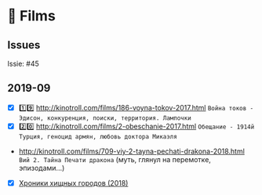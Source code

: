 # :cinema: Films

## Issues

Issie: #45

## 2019-09

- [x] :one::nine: http://kinotroll.com/films/186-voyna-tokov-2017.html `Война токов - Эдисон, конкуренция, поиски, территория. Лампочки`
- [x] :two::zero: http://kinotroll.com/films/2-obeschanie-2017.html `Обещание - 1914й Турция, геноцид армян, любовь доктора Микаэля`
- http://kinotroll.com/films/709-viy-2-tayna-pechati-drakona-2018.html `Вий 2. Тайна Печати дракона` (муть, глянул на перемотке, эпизодами...)
- [x] [Хроники хищных городов (2018)](https://2.zagonka.tv/video/41183-hroniki-hischnyh-gorodov-2018-online.html)
